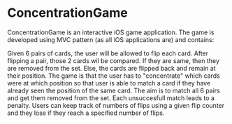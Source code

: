 # ConcentrationGame

ConcentrationGame is an interactive iOS game application. The game is developed using MVC pattern (as all iOS applications are) and contains:

Given 6 pairs of cards, the user will be allowed to flip each card. After flipping a pair, those 2 cards wil be compared. If they are same, then they are removed from the set. Else, the cards are flipped back and remain at their position. The game is that the user has to "concentrate" which cards were at which position so that user is able to match a card if they have already seen the position of the same card. The aim is to match all 6 pairs and get them removed from the set. Each unsuccesfull match leads to a penalty. Users can keep track of numbers of flips using a given flip counter and they lose if they reach a specified number of flips. 
